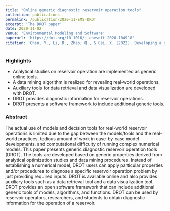 ```yaml
---
title: "Online generic diagnostic reservoir operation tools"
collection: publications
permalink: /publication/2020-11-EMS-DROT
excerpt: 'The DROT paper'
date: 2020-11-02
venue: 'Environmental Modeling and Software'
paperurl: 'https://doi.org/10.1016/j.envsoft.2020.104918'
citation: 'Chen, Y., Li, D., Zhao, Q., & Cai, X. (2022). Developing a generic data-driven reservoir operation model. Advances in Water Resources, 167, 104274.'
---
```


### Highlights
* Analytical studies on reservoir operation are implemented as generic online tools.
* A data mining algorithm is realized for revealing real-world operations.
* Auxiliary tools for data retrieval and data visualization are developed with DROT.
* DROT provides diagnostic information for reservoir operations.
* DROT presents a software framework to include additional generic tools.

### Abstract
The actual use of models and decision tools for real-world reservoir operations is limited due to the gap between the models/tools and the real-world practices, tedious amount of work in case-by-case model developments, and computational difficulty of running complex numerical models. This paper presents generic diagnostic reservoir operation tools (DROT). The tools are developed based on generic properties derived from analytical optimization studies and data mining procedures. Instead of establishing a numerical model, DROT users can apply particular properties and/or procedures to diagnose a specific reservoir operation problem by just providing required inputs. DROT is available online and also provides auxiliary tools such as a data retrieval tool and a data visualization tool. DROT provides an open software framework that can include additional generic tools of models, algorithms, and functions. DROT can be used by reservoir operators, researchers, and students to obtain diagnostic information for the operation of a reservoir.